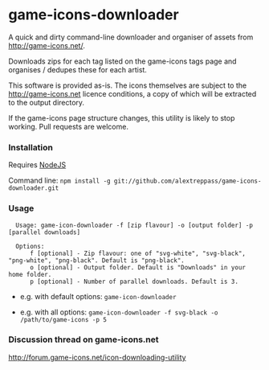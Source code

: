 # game-icons-downloader

A quick and dirty command-line downloader and organiser of assets from http://game-icons.net/.

Downloads zips for each tag listed on the game-icons tags page and organises / dedupes these for each artist.

This software is provided as-is. The icons themselves are subject to the http://game-icons.net licence conditions, a copy of which will be extracted to the output directory.

If the game-icons page structure changes, this utility is likely to stop working. Pull requests are welcome.

### Installation

Requires [NodeJS](http://nodejs.org)

Command line: ```npm install -g git://github.com/alextreppass/game-icons-downloader.git```


### Usage
```
  Usage: game-icon-downloader -f [zip flavour] -o [output folder] -p [parallel downloads]

  Options:
      f [optional] - Zip flavour: one of "svg-white", "svg-black", "png-white", "png-black". Default is "png-black".
      o [optional] - Output folder. Default is "Downloads" in your home folder.
      p [optional] - Number of parallel downloads. Default is 3.
```

* e.g. with default options: `game-icon-downloader`

* e.g. with all options: `game-icon-downloader -f svg-black -o /path/to/game-icons -p 5`


### Discussion thread on game-icons.net

http://forum.game-icons.net/icon-downloading-utility